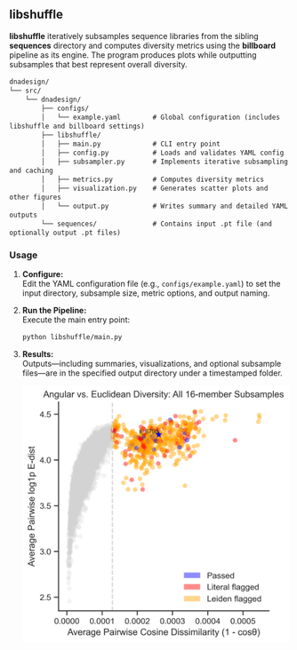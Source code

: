 ## libshuffle

**libshuffle** iteratively subsamples sequence libraries from the sibling **sequences** directory and computes diversity metrics using the **billboard** pipeline as its engine. The program produces plots while outputting subsamples that best represent overall diversity.

```
dnadesign/
└── src/
    └── dnadesign/
        ├── configs/
        │   └── example.yaml        # Global configuration (includes libshuffle and billboard settings)
        ├── libshuffle/
        │   ├── main.py             # CLI entry point
        │   ├── config.py           # Loads and validates YAML config
        │   ├── subsampler.py       # Implements iterative subsampling and caching
        │   ├── metrics.py          # Computes diversity metrics
        │   ├── visualization.py    # Generates scatter plots and other figures
        │   └── output.py           # Writes summary and detailed YAML outputs
        └── sequences/              # Contains input .pt file (and optionally output .pt files)
```

### Usage

1. **Configure:**  
   Edit the YAML configuration file (e.g., `configs/example.yaml`) to set the input directory, subsample size, metric options, and output naming.

2. **Run the Pipeline:**  
   Execute the main entry point:
   ```bash
   python libshuffle/main.py
   ```

4. **Results:**  
   Outputs—including summaries, visualizations, and optional subsample files—are in the specified output directory under a timestamped folder.

   <img src="images/scatter_summary.png" alt="Isolating Sequences by Evo 2 Embedding Dissimilarity" width="500"/>
